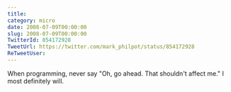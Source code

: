 ```yaml
---
title: 
category: micro
date: 2008-07-09T00:00:00
slug: 2008-07-09T00:00:00
TwitterId: 854172928
TweetUrl: https://twitter.com/mark_philpot/status/854172928
ReTweetUser: 
---
```


When programming, never say "Oh, go ahead.  That shouldn't affect me."  I most definitely will.